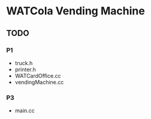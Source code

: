 # WATCola Vending Machine

## TODO
### P1
- truck.h
- printer.h
- WATCardOffice.cc
- vendingMachine.cc

### P3
- main.cc
